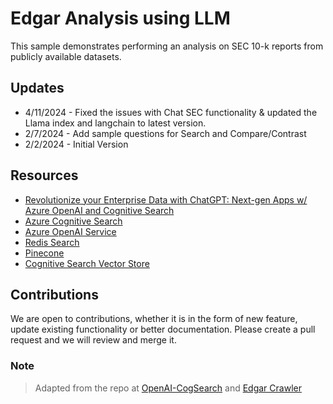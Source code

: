 # Edgar Analysis using LLM

This sample demonstrates performing an analysis on SEC 10-k reports from publicly available datasets.

## Updates

* 4/11/2024 - Fixed the issues with Chat SEC functionality & updated the Llama index and langchain to latest version.
* 2/7/2024 - Add sample questions for Search and Compare/Contrast
* 2/2/2024 - Initial Version

## Resources

* [Revolutionize your Enterprise Data with ChatGPT: Next-gen Apps w/ Azure OpenAI and Cognitive Search](https://aka.ms/entgptsearchblog)
* [Azure Cognitive Search](https://learn.microsoft.com/azure/search/search-what-is-azure-search)
* [Azure OpenAI Service](https://learn.microsoft.com/azure/cognitive-services/openai/overview)
* [Redis Search](https://learn.microsoft.com/en-us/azure/azure-cache-for-redis/cache-redis-modules#redisearch)
* [Pinecone](https://www.pinecone.io/learn/pinecone-v2/)
* [Cognitive Search Vector Store](https://aka.ms/VectorSearchSignUp)

## Contributions

We are open to contributions, whether it is in the form of new feature, update existing functionality or better documentation.  Please create a pull request and we will review and merge it.

### Note

>Adapted from the repo at [OpenAI-CogSearch](https://github.com/Azure-Samples/azure-search-openai-demo/) and [Edgar Crawler](https://github.com/nlpaueb/edgar-crawler)